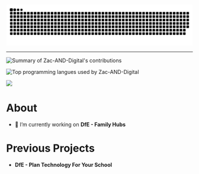 ![](https://raw.githubusercontent.com/Zac-AND-Digital/Zac-AND-Digital/output/github-contribution-grid-snake.svg)

---

![Summary of Zac-AND-Digital's contributions](http://github-profile-summary-cards.vercel.app/api/cards/profile-details?username=Zac-Digital&theme=radical)

![Top programming langues used by Zac-AND-Digital](http://github-profile-summary-cards.vercel.app/api/cards/most-commit-language?username=Zac-Digital&theme=radical&exclude=)

![](http://github-profile-summary-cards.vercel.app/api/cards/stats?username=Zac-AND-Digital&theme=radical)

# About

- 🔭 I’m currently working on **DfE - Family Hubs**

# Previous Projects

- **DfE - Plan Technology For Your School**
